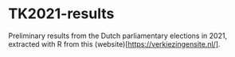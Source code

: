 # TK2021-results

Preliminary results from the Dutch parliamentary elections in 2021, extracted with R from this (website)[https://verkiezingensite.nl/].
